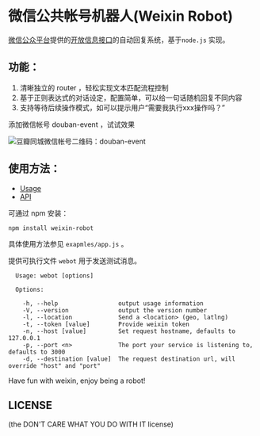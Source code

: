 # 微信公共帐号机器人(Weixin Robot)

[微信公众平台](http://mp.weixin.qq.com/cgi-bin/indexpage?t=wxm-index&lang=zh_CN)提供的[开放信息接口](http://mp.weixin.qq.com/cgi-bin/indexpage?t=wxm-callbackapi-doc&lang=zh_CN)的自动回复系统，基于`node.js` 实现。

## 功能：

1. 清晰独立的 router ，轻松实现文本匹配流程控制
2. 基于正则表达式的对话设定，配置简单，可以给一句话随机回复不同内容
3. 支持等待后续操作模式，如可以提示用户“需要我执行xxx操作吗？”

添加微信帐号 douban-event ，试试效果

![豆瓣同城微信帐号二维码：douban-event](http://i.imgur.com/ijE19.jpg)

## 使用方法：

- [Usage](https://github.com/ktmud/weixin-robot/wiki/Usage)
- [API](https://github.com/ktmud/weixin-robot/wiki/API)

可通过 npm 安装：

```
npm install weixin-robot
```

具体使用方法参见 `exapmles/app.js` 。

提供可执行文件 `webot` 用于发送测试消息。

```
  Usage: webot [options]

  Options:

    -h, --help                 output usage information
    -V, --version              output the version number
    -l, --location             Send a <location> (geo, latlng)
    -t, --token [value]        Provide weixin token
    -n, --host [value]         Set request hostname, defaults to 127.0.0.1
    -p, --port <n>             The port your service is listening to, defaults to 3000
    -d, --destination [value]  The request destination url, will override "host" and "port"
```


Have fun with weixin, enjoy being a robot!

## LICENSE

(the DON'T CARE WHAT YOU DO WITH IT license)
